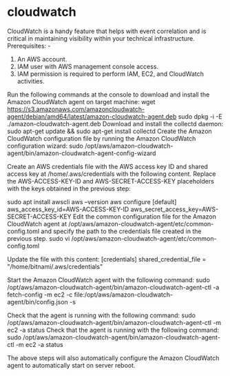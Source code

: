 # cloudwatch
CloudWatch is a handy feature that helps with event correlation and is critical in maintaining visibility within your technical infrastructure.
Prerequisites: -

1. An AWS account.
2. IAM user with AWS management console access.
3. IAM permission is required to perform IAM, EC2, and CloudWatch activities.

Run the following commands at the console to download and install the Amazon CloudWatch agent on target machine:
wget https://s3.amazonaws.com/amazoncloudwatch-agent/debian/amd64/latest/amazon-cloudwatch-agent.deb
sudo dpkg -i -E ./amazon-cloudwatch-agent.deb
Download and install the collectd daemon:
sudo apt-get update && sudo apt-get install collectd
Create the Amazon CloudWatch configuration file by running the Amazon CloudWatch configuration wizard:
sudo /opt/aws/amazon-cloudwatch-agent/bin/amazon-cloudwatch-agent-config-wizard

Create an AWS credentials file with the AWS access key ID and shared access key at /home/.aws/credentials with the following content. Replace the AWS-ACCESS-KEY-ID and AWS-SECRET-ACCESS-KEY placeholders with the keys obtained in the previous step:

sudo apt install awscli
aws –version
aws configure
[default]
  aws_access_key_id=AWS-ACCESS-KEY-ID
  aws_secret_access_key=AWS-SECRET-ACCESS-KEY
Edit the common configuration file for the Amazon CloudWatch agent at /opt/aws/amazon-cloudwatch-agent/etc/common-config.toml and specify the path to the credentials file created in the previous step.
sudo vi /opt/aws/amazon-cloudwatch-agent/etc/common-config.toml



Update the file with this content:
[credentials]
  shared_credential_file = "/home/bitnami/.aws/credentials"

Start the Amazon CloudWatch agent with the following command:
sudo /opt/aws/amazon-cloudwatch-agent/bin/amazon-cloudwatch-agent-ctl -a fetch-config -m ec2 -c file:/opt/aws/amazon-cloudwatch-agent/bin/config.json -s

Check that the agent is running with the following command:
sudo /opt/aws/amazon-cloudwatch-agent/bin/amazon-cloudwatch-agent-ctl -m ec2 -a status
Check that the agent is running with the following command:
sudo /opt/aws/amazon-cloudwatch-agent/bin/amazon-cloudwatch-agent-ctl -m ec2 -a status
 
The above steps will also automatically configure the Amazon CloudWatch agent to automatically start on server reboot.

